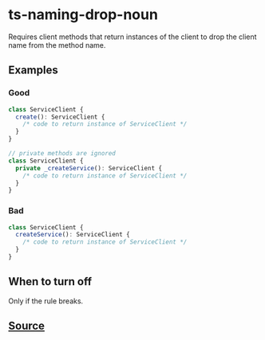 # ts-naming-drop-noun

Requires client methods that return instances of the client to drop the client name from the method name.

## Examples

### Good

```ts
class ServiceClient {
  create(): ServiceClient {
    /* code to return instance of ServiceClient */
  }
}
```

```ts
// private methods are ignored
class ServiceClient {
  private _createService(): ServiceClient {
    /* code to return instance of ServiceClient */
  }
}
```

### Bad

```ts
class ServiceClient {
  createService(): ServiceClient {
    /* code to return instance of ServiceClient */
  }
}
```

## When to turn off

Only if the rule breaks.

## [Source](https://azure.github.io/azure-sdk/typescript_design.html#ts-naming-drop-noun)